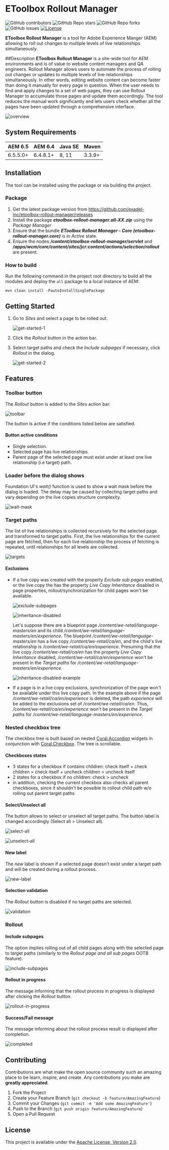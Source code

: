 # EToolbox Rollout Manager

![GitHub contributors](https://img.shields.io/github/contributors/exadel-inc/etoolbox-rollout-manager)
![GitHub Repo stars](https://img.shields.io/github/stars/exadel-inc/etoolbox-rollout-manager?style=plastic)
![GitHub Repo forks](https://img.shields.io/github/forks/exadel-inc/etoolbox-rollout-manager?style=plastic)
![GitHub issues](https://img.shields.io/github/issues/exadel-inc/etoolbox-rollout-manager)
[![License](https://img.shields.io/badge/License-Apache%202.0-green.svg)](https://opensource.org/licenses/Apache-2.0)

**EToolbox Rollout Manager** is a tool for Adobe Experience Manger (AEM) allowing to roll out changes to multiple levels of live relationships simultaneously.

##Description
**EToolbox Rollout Manager** is a site-wide tool for AEM environments and is of value to website content managers and QA engineers. Rollout Manager allows users to automate the process of rolling out changes or updates to multiple levels of live relationships simultaneously. In other words, editing website content can become faster than doing it manually for every page in question. When the user needs to find and apply changes to a set of web pages, they can use Rollout Manager to accumulate those pages and update them accordingly. The tool reduces the manual work significantly and lets users check whether all the pages have been updated through a comprehensive interface.

![overview](_img/overview.png)

## System Requirements

AEM 6.5 | AEM 6.4 | Java SE | Maven
---------|---------|---------|---------
6.5.5.0+ | 6.4.8.1+ | 8, 11 | 3.3.9+

## Installation
The tool can be installed using the package or via building the project.

### Package
1. Get the latest package version from https://github.com/exadel-inc/etoolbox-rollout-manager/releases
2. Install the package _**etoolbox-rollout-manager.all-XX.zip**_ using the _Package Manager_
3. Ensure that the bundle **_EToolbox Rollout Manager - Core (etoolbox-rollout-manager.core)_** is in _Active_ state.
4. Ensure the nodes **_/content/etoolbox-rollout-manager/servlet_** and **_/apps/wcm/core/content/sites/jcr:content/actions/selection/rollout_** are present.

### How to build

Run the following command in the project root directory to build all the modules and deploy the `all` package to a local instance of AEM:

`mvn clean install -PautoInstallSinglePackage`

## Getting Started
1. Go to _Sites_ and select a page to be rolled out.
   
   ![get-started-1](_img/get-started-1.png)
   
2. Click the _Rollout_ button in the action bar.
3. Select target paths and check the _Include subpages_ if necessary, click _Rollout_ in the dialog.
   
   ![get-started-2](_img/get-started-2.png)

## Features
### Toolbar button
The _Rollout_ button is added to the _Sites_ action bar:

![toolbar](_img/toolbar.png)

The button is active if the conditions listed below are satisfied.

#### Button active conditions
- Single selection.
- Selected page has live relationships.
- Parent page of the selected page must exist under at least one live relationship (i.e target) path.

### Loader before the dialog shows
Foundation UI's _wait()_ function is used to show a wait mask before the dialog is loaded. The delay may be caused by collecting target paths and vary depending on the live copies structure complexity.

![wait-mask](_img/wait-mask.png)

### Target paths
The list of live relationships is collected recursively for the selected page and transformed to target paths.  First, the live relationships for the current page are fetched, then for each live  relationship the process of fetching is repeated, until relationships for all levels are collected.

![targets](_img/targets.png)

#### Exclusions
- If a live copy was created with the property _Exclude sub pages_ enabled, or the live copy the has the property _Live Copy Inheritance_ disabled in page properties, rollout/synchronization for child pages won't be available.
  
  ![exclude-subpages](_img/exclude-subpages.png)
  
  ![inheritance-disabled](_img/inheritance-disabled.png)
  
  Let's suppose there are a blueprint page _/content/we-retail/language-masters/en_ and its child _/content/we-retail/language-masters/en/experience_. The blueprint _/content/we-retail/language-masters/en_ has a live copy _/content/we-retail/ca/en_, and the child's live relationship is _/content/we-retail/ca/en/experience_. Presuming that the live copy _/content/we-retail/ca/en_ has the property _Live Copy Inheritance_ disabled, _/content/we-retail/ca/en/experience_ won't be present in the _Target paths_ for _/content/we-retail/language-masters/en/experience_.
  
  ![inheritance-disabled-example](_img/inheritance-disabled-example.png)

- If a page is in a live copy exclusions, synchronization of the page won't be available under this live copy path. In the example above if the page _/content/we-retail/ca/en/experience_ is deleted, the path _experience_ will be added to the exclusions set of _/content/we-retail/ca/en_. Thus, _/content/we-retail/ca/en/experience_ won't be present in the _Target paths_ for _/content/we-retail/language-masters/en/experience_.
  
### Nested checkbox tree
The checkbox tree is built based on nested [Coral.Accordion](https://www.adobe.io/experience-manager/reference-materials/6-5/coral-ui/coralui3/Coral.Accordion.html) widgets in conjunction with [Coral.Checkbox](https://www.adobe.io/experience-manager/reference-materials/6-5/coral-ui/coralui3/Coral.Checkbox.html). The tree is scrollable.

#### Checkboxes states
- 3 states for a checkbox if contains children: check itself + check children > check itself + uncheck children > uncheck itself
- 2 states for a checkbox if no children: check > uncheck
- in addition, checking the current checkbox also checks all parent checkboxes, since it shouldn't be possible to rollout child path w/o rolling out parent target paths

#### Select/Unselect all
The button allows to select or unselect all target paths. The button label is changed accordingly (Select all > Unselect all).

![select-all](_img/select-all.png)

![unselect-all](_img/unselect-all.png)

#### New label
The _new_ label is shown if a selected page doesn't exist under a target path and will be created during a rollout process.

![new-label](_img/new-label.png)

#### Selection validation
The _Rollout_ button is disabled if no target paths are selected.

![validation](_img/validation.png)

### Rollout
#### Include subpages
The option implies rolling out of all child pages along with the selected page to target paths (similarly to the _Rollout page and all sub pages_ OOTB feature).

![include-subpages](_img/include-subpages.png)

#### Rollout in progress
The message informing that the rollout process in progress is displayed after clicking the _Rollout_ button.

![rollout-in-progress](_img/rollout-in-progress.png)

#### Success/Fail message
The message informing about the rollout process result is displayed after completion.

![completed](_img/completed.png)
   
## Contributing

Contributions are what make the open source community such an amazing place to be learn, inspire, and create. Any contributions you make are **greatly appreciated**.

1. Fork the Project
2. Create your Feature Branch (`git checkout -b feature/AmazingFeature`)
3. Commit your Changes (`git commit -m 'Add some AmazingFeature'`)
4. Push to the Branch (`git push origin feature/AmazingFeature`)
5. Open a Pull Request

## License

This project is available under the [Apache License, Version 2.0](https://opensource.org/licenses/Apache-2.0).